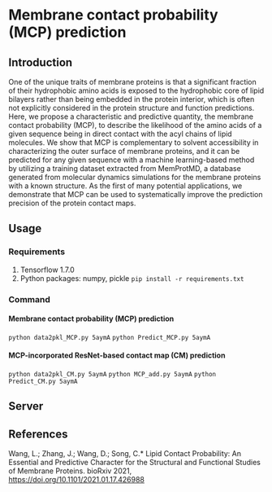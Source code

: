 # Membrane contact probability (MCP) prediction
## Introduction

One of the unique traits of membrane proteins is that a significant fraction of their hydrophobic amino acids is exposed to the hydrophobic core of lipid bilayers rather than being embedded in the protein interior, which is often not explicitly considered in the protein structure and function predictions. Here, we propose a characteristic and predictive quantity, the membrane contact probability (MCP), to describe the likelihood of the amino acids of a given sequence being in direct contact with the acyl chains of lipid molecules. We show that MCP is complementary to solvent accessibility in characterizing the outer surface of membrane proteins, and it can be predicted for any given sequence with a machine learning-based method by utilizing a training dataset extracted from MemProtMD, a database generated from molecular dynamics simulations for the membrane proteins with a known structure. As the first of many potential applications, we demonstrate that MCP can be used to systematically improve the prediction precision of the protein contact maps.

## Usage
### Requirements
1. Tensorflow 1.7.0
2. Python packages: numpy, pickle
`pip install -r requirements.txt`

### Command
#### Membrane contact probability (MCP) prediction
`python data2pkl_MCP.py 5aymA`
`python Predict_MCP.py 5aymA`

#### MCP-incorporated ResNet-based contact map (CM) prediction
`python data2pkl_CM.py 5aymA`
`python MCP_add.py 5aymA`
`python Predict_CM.py 5aymA`

## Server

## References
Wang, L.; Zhang, J.; Wang, D.; Song, C.* Lipid Contact Probability: An Essential and Predictive Character for the Structural and Functional Studies of Membrane Proteins. bioRxiv 2021, https://doi.org/10.1101/2021.01.17.426988
